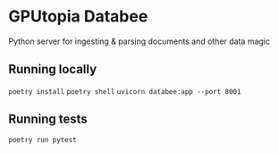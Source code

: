 # GPUtopia Databee

Python server for ingesting & parsing documents and other data magic

## Running locally

`poetry install`
`poetry shell`
`uvicorn databee:app --port 8001`

## Running tests

`poetry run pytest`
